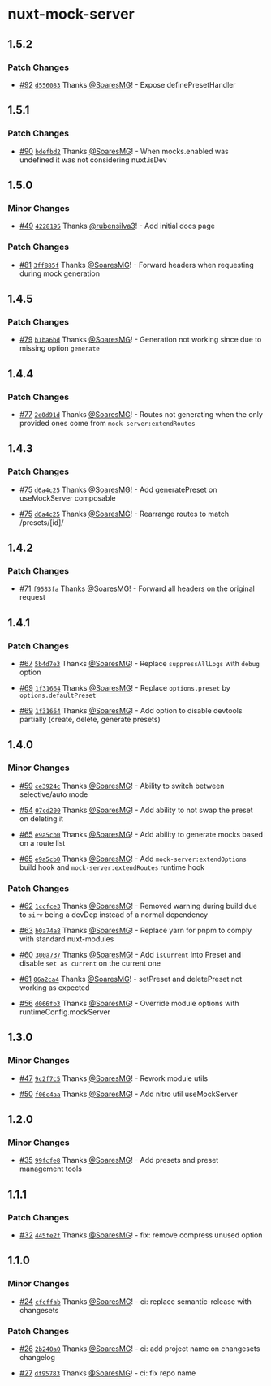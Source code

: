 # nuxt-mock-server

## 1.5.2

### Patch Changes

- [#92](https://github.com/SoaresMG/nuxt-mock-server/pull/92) [`d556083`](https://github.com/SoaresMG/nuxt-mock-server/commit/d556083b971b473218502db49dbb9991ca74b4a5) Thanks [@SoaresMG](https://github.com/SoaresMG)! - Expose definePresetHandler

## 1.5.1

### Patch Changes

- [#90](https://github.com/SoaresMG/nuxt-mock-server/pull/90) [`bdefbd2`](https://github.com/SoaresMG/nuxt-mock-server/commit/bdefbd22b7aa02da06c7e293ccdf65adbfb11e24) Thanks [@SoaresMG](https://github.com/SoaresMG)! - When mocks.enabled was undefined it was not considering nuxt.isDev

## 1.5.0

### Minor Changes

- [#49](https://github.com/SoaresMG/nuxt-mock-server/pull/49) [`4228195`](https://github.com/SoaresMG/nuxt-mock-server/commit/42281951156098e23e7fb32cd74bf628553ec762) Thanks [@rubensilva3](https://github.com/rubensilva3)! - Add initial docs page

### Patch Changes

- [#81](https://github.com/SoaresMG/nuxt-mock-server/pull/81) [`3ff885f`](https://github.com/SoaresMG/nuxt-mock-server/commit/3ff885fd4af52290b839be0a2c6a82cfb489a207) Thanks [@SoaresMG](https://github.com/SoaresMG)! - Forward headers when requesting during mock generation

## 1.4.5

### Patch Changes

- [#79](https://github.com/SoaresMG/nuxt-mock-server/pull/79) [`b1ba6bd`](https://github.com/SoaresMG/nuxt-mock-server/commit/b1ba6bdc28c02ac336f1551a219e0d02a9009266) Thanks [@SoaresMG](https://github.com/SoaresMG)! - Generation not working since due to missing option `generate`

## 1.4.4

### Patch Changes

- [#77](https://github.com/SoaresMG/nuxt-mock-server/pull/77) [`2e0d91d`](https://github.com/SoaresMG/nuxt-mock-server/commit/2e0d91dc8269bd97e7d6adde6346f0234bfe8ef1) Thanks [@SoaresMG](https://github.com/SoaresMG)! - Routes not generating when the only provided ones come from `mock-server:extendRoutes`

## 1.4.3

### Patch Changes

- [#75](https://github.com/SoaresMG/nuxt-mock-server/pull/75) [`d6a4c25`](https://github.com/SoaresMG/nuxt-mock-server/commit/d6a4c25cad175dbb72a33c1de72f0144a78cd2cf) Thanks [@SoaresMG](https://github.com/SoaresMG)! - Add generatePreset on useMockServer composable

- [#75](https://github.com/SoaresMG/nuxt-mock-server/pull/75) [`d6a4c25`](https://github.com/SoaresMG/nuxt-mock-server/commit/d6a4c25cad175dbb72a33c1de72f0144a78cd2cf) Thanks [@SoaresMG](https://github.com/SoaresMG)! - Rearrange routes to match /presets/[id]/<action>

## 1.4.2

### Patch Changes

- [#71](https://github.com/SoaresMG/nuxt-mock-server/pull/71) [`f9583fa`](https://github.com/SoaresMG/nuxt-mock-server/commit/f9583fa45f88e6a7041d572cc8bd76331d73e841) Thanks [@SoaresMG](https://github.com/SoaresMG)! - Forward all headers on the original request

## 1.4.1

### Patch Changes

- [#67](https://github.com/SoaresMG/nuxt-mock-server/pull/67) [`5b4d7e3`](https://github.com/SoaresMG/nuxt-mock-server/commit/5b4d7e3428bd6c8c01168a880d5dda99894d2062) Thanks [@SoaresMG](https://github.com/SoaresMG)! - Replace `suppressAllLogs` with `debug` option

- [#69](https://github.com/SoaresMG/nuxt-mock-server/pull/69) [`1f31664`](https://github.com/SoaresMG/nuxt-mock-server/commit/1f3166483bee18c285f9a9bc0cf6399947274a1c) Thanks [@SoaresMG](https://github.com/SoaresMG)! - Replace `options.preset` by `options.defaultPreset`

- [#69](https://github.com/SoaresMG/nuxt-mock-server/pull/69) [`1f31664`](https://github.com/SoaresMG/nuxt-mock-server/commit/1f3166483bee18c285f9a9bc0cf6399947274a1c) Thanks [@SoaresMG](https://github.com/SoaresMG)! - Add option to disable devtools partially (create, delete, generate presets)

## 1.4.0

### Minor Changes

- [#59](https://github.com/SoaresMG/nuxt-mock-server/pull/59) [`ce3924c`](https://github.com/SoaresMG/nuxt-mock-server/commit/ce3924c7761b419f0571feb76d386722098461c8) Thanks [@SoaresMG](https://github.com/SoaresMG)! - Ability to switch between selective/auto mode

- [#54](https://github.com/SoaresMG/nuxt-mock-server/pull/54) [`07cd200`](https://github.com/SoaresMG/nuxt-mock-server/commit/07cd20032d3970d82ab599f750156efddd2e989c) Thanks [@SoaresMG](https://github.com/SoaresMG)! - Add ability to not swap the preset on deleting it

- [#65](https://github.com/SoaresMG/nuxt-mock-server/pull/65) [`e9a5cb0`](https://github.com/SoaresMG/nuxt-mock-server/commit/e9a5cb017c05385607498e9d41e5d1c186ff571f) Thanks [@SoaresMG](https://github.com/SoaresMG)! - Add ability to generate mocks based on a route list

- [#65](https://github.com/SoaresMG/nuxt-mock-server/pull/65) [`e9a5cb0`](https://github.com/SoaresMG/nuxt-mock-server/commit/e9a5cb017c05385607498e9d41e5d1c186ff571f) Thanks [@SoaresMG](https://github.com/SoaresMG)! - Add `mock-server:extendOptions` build hook and `mock-server:extendRoutes` runtime hook

### Patch Changes

- [#62](https://github.com/SoaresMG/nuxt-mock-server/pull/62) [`1ccfce3`](https://github.com/SoaresMG/nuxt-mock-server/commit/1ccfce3161577b724511570c929ca015a2e5a774) Thanks [@SoaresMG](https://github.com/SoaresMG)! - Removed warning during build due to `sirv` being a devDep instead of a normal dependency

- [#63](https://github.com/SoaresMG/nuxt-mock-server/pull/63) [`b0a74a8`](https://github.com/SoaresMG/nuxt-mock-server/commit/b0a74a8c5d7723e477a6b82e5ee53e29c82b00c9) Thanks [@SoaresMG](https://github.com/SoaresMG)! - Replace yarn for pnpm to comply with standard nuxt-modules

- [#60](https://github.com/SoaresMG/nuxt-mock-server/pull/60) [`300a737`](https://github.com/SoaresMG/nuxt-mock-server/commit/300a737d6342ab314152b8f5054bb4cb2810b9d6) Thanks [@SoaresMG](https://github.com/SoaresMG)! - Add `isCurrent` into Preset and disable `set as current` on the current one

- [#61](https://github.com/SoaresMG/nuxt-mock-server/pull/61) [`06a2ca4`](https://github.com/SoaresMG/nuxt-mock-server/commit/06a2ca4fd3964c2cc5b486cba67e372225d2ef48) Thanks [@SoaresMG](https://github.com/SoaresMG)! - setPreset and deletePreset not working as expected

- [#56](https://github.com/SoaresMG/nuxt-mock-server/pull/56) [`d066fb3`](https://github.com/SoaresMG/nuxt-mock-server/commit/d066fb3c38a21a9c9d4e58850bb4e7a758f0e2c4) Thanks [@SoaresMG](https://github.com/SoaresMG)! - Override module options with runtimeConfig.mockServer

## 1.3.0

### Minor Changes

- [#47](https://github.com/SoaresMG/nuxt-mock-server/pull/47) [`9c2f7c5`](https://github.com/SoaresMG/nuxt-mock-server/commit/9c2f7c5e622a04469555ab94fde38fbb81f5808e) Thanks [@SoaresMG](https://github.com/SoaresMG)! - Rework module utils

- [#50](https://github.com/SoaresMG/nuxt-mock-server/pull/50) [`f06c4aa`](https://github.com/SoaresMG/nuxt-mock-server/commit/f06c4aade95036b918f6b36fa8f37d504ff1d672) Thanks [@SoaresMG](https://github.com/SoaresMG)! - Add nitro util useMockServer

## 1.2.0

### Minor Changes

- [#35](https://github.com/SoaresMG/nuxt-mock-server/pull/35) [`99fcfe8`](https://github.com/SoaresMG/nuxt-mock-server/commit/99fcfe875783262565811ce9e2d4dadcc88a54d5) Thanks [@SoaresMG](https://github.com/SoaresMG)! - Add presets and preset management tools

## 1.1.1

### Patch Changes

- [#32](https://github.com/SoaresMG/nuxt-mock-server/pull/32) [`445fe2f`](https://github.com/SoaresMG/nuxt-mock-server/commit/445fe2f64ec591aab2f85b68b59e1b82bc5468da) Thanks [@SoaresMG](https://github.com/SoaresMG)! - fix: remove compress unused option

## 1.1.0

### Minor Changes

- [#24](https://github.com/SoaresMG/nuxt-mock-server/pull/24) [`cfcffab`](https://github.com/SoaresMG/nuxt-mock-server/commit/cfcffabfbc7c12f98d0f03a4972e898662098f00) Thanks [@SoaresMG](https://github.com/SoaresMG)! - ci: replace semantic-release with changesets

### Patch Changes

- [#26](https://github.com/SoaresMG/nuxt-mock-server/pull/26) [`2b240a0`](https://github.com/SoaresMG/nuxt-mock-server/commit/2b240a089875387f3ef5b528114a374dd8289049) Thanks [@SoaresMG](https://github.com/SoaresMG)! - ci: add project name on changesets changelog

- [#27](https://github.com/SoaresMG/nuxt-mock-server/pull/27) [`df95783`](https://github.com/SoaresMG/nuxt-mock-server/commit/df9578311878f5544f854a879404d31811265d4f) Thanks [@SoaresMG](https://github.com/SoaresMG)! - ci: fix repo name
